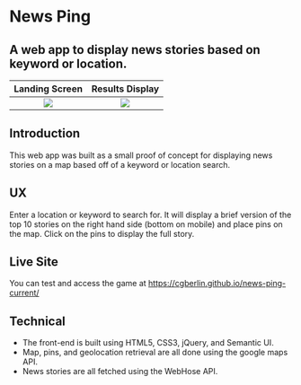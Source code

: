 # News Ping
## A web app to display news stories based on keyword or location. 

Landing Screen        			     |  Results Display
:-----------------------------------:|:-----------------------------------:
![](http://i.imgur.com/OnmOHWZ.jpg)  |  ![](http://i.imgur.com/R9yNvee.jpg)

## Introduction
This web app was built as a small proof of concept for displaying news stories on a map based off of a keyword or location search.

## UX
Enter a location or keyword to search for. It will display a brief version of the top 10 stories on the right hand side (bottom on mobile) and place pins on the map. Click on the pins to display the full story. 

## Live Site
You can test and access the game at https://cgberlin.github.io/news-ping-current/

## Technical
* The front-end is built using HTML5, CSS3, jQuery, and Semantic UI.
* Map, pins, and geolocation retrieval are all done using the google maps API. 
* News stories are all fetched using the WebHose API.
